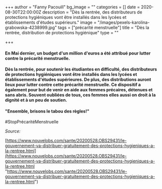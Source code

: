 +++
author = "Fanny Pacouill"
bg_image = ""
categories = []
date = 2020-08-30T22:00:00Z
description = "Dès la rentrée, des distributeurs de protections hygiéniques vont être installés dans les lycées et établissements d'études supérieurs."
image = "/images/pexels-karolina-grabowska-4238999.jpg"
tags = ["précarité menstruelle"]
title = "Dès la rentrée, distribution de protections hygiénique"
type = ""

+++
#### En Mai dernier, un budget d'un million d'euros a été attribué pour lutter contre la précarité menstruelle.

#### Dès la rentrée, pour soutenir les étudiantes en difficulté, des distributeurs de protections hygiéniques vont être installés dans les lycées et établissements d'études supérieures. De plus, des distributions auront lieux pour lutter contre cette précarité menstruelle. Ce dispositif a également pour but de venir en aide aux femmes précaires, détenues et sans abris. Souvent oubliées de tous, ces femmes elles aussi on droit à la dignité et à un peu de soutien.

#### "Ensemble, brisons le tabou des règles!"

\#StopPrécaritéMenstruelle

_Source:_

[https://www.nouvelobs.com/sante/20200528.OBS29431/le-gouvernement-va-distribuer-gratuitement-des-protections-hygieniques-a-la-rentree.html](https://www.nouvelobs.com/sante/20200528.OBS29431/le-gouvernement-va-distribuer-gratuitement-des-protections-hygieniques-a-la-rentree.html "https://www.nouvelobs.com/sante/20200528.OBS29431/le-gouvernement-va-distribuer-gratuitement-des-protections-hygieniques-a-la-rentree.html")
